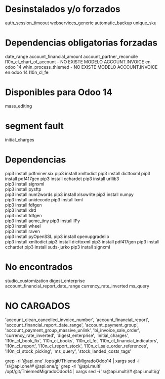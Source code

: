 # Desinstalados y/o forzados
auth_session_timeout
webservices_generic
automatic_backup
unique_sku

# Dependencias obligatorias forzadas
date_range
account_financial_amount
account_partner_reconcile
l10n_cl_chart_of_account - NO EXISTE MODELO ACCOUNT.INVOICE en odoo 14
whin_process_thiemed - NO EXISTE MODELO ACCOUNT.INVOICE en odoo 14
l10n_cl_fe

# Disponibles para Odoo 14
mass_editing

# segment fault
initial_charges



# Dependencias
pip3 install pdfminer.six
pip3 install xmltodict
pip3 install dicttoxml
pip3 install pdf417gen
pip3 install cchardet 
pip3 install urllib3  
pip3 install signxml  
pip3 install pysftp   
pip3 install num2words
pip3 install xlsxwrite
pip3 install numpy    
pip3 install unidecode
pip3 install lxml     
pip3 install fdfgen   
pip3 install xlrd     
pip3 install fdfgen   
pip3 install acme_tiny
pip3 install IPy      
pip3 install wheel    
pip3 install raven    
pip3 install pyOpenSSL
pip3 install openupgradelib   
pip3 install xmltodict
pip3 install dicttoxml
pip3 install pdf417gen
pip3 install cchardet
pip3 install suds-jurko
pip3 install signxml


# No encontrados
studio_customization
digest_enterprise
account_financial_report_date_range
currency_rate_inverted
ms_query

# NO CARGADOS
'account_clean_cancelled_invoice_number',
'account_financial_report',
'account_financial_report_date_range',
'account_payment_group',
'account_payment_group_massive_unlink',
'bi_invoice_sale_order',
'currency_rate_inverted',
'digest_enterprise',
'initial_charges',
'l10n_cl_book_fix',
'l10n_cl_books',
'l10n_cl_fe',
'l10n_cl_financial_indicators',
'l10n_cl_report',
'l10n_cl_report_stock',
'l10n_cl_sale_order_references',
'l10n_cl_stock_picking',
'ms_query',
'stock_landed_costs_tags'


grep -rl '@api.one' /opt/git/ThiemedMigradoOdoo14 | xargs sed -i 's/@api.one/# @api.one/g'
grep -rl '@api.multi' /opt/git/ThiemedMigradoOdoo14 | xargs sed -i 's/@api.multi/# @api.multi/g'